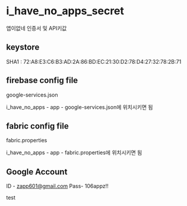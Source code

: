 # i_have_no_apps_secret
앱이없네 인증서 및 API키값

##  keystore
SHA1 : 72:A8:E3:C6:B3:AD:2A:86:BD:EC:21:30:D2:78:D4:27:32:78:2B:71

## firebase config file
google-services.json

i_have_no_apps - app - google-services.json에 위치시키면 됨

## fabric config file
fabric.properties

i_have_no_apps - app - fabric.properties에 위치시키면 됨

## Google Account
ID - zapp601@gmail.com
Pass- 106appz!!

test